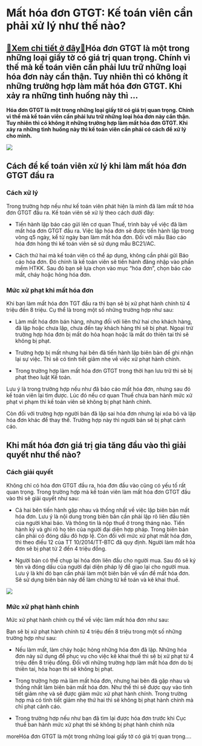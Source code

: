 Mất hóa đơn GTGT: Kế toán viên cần phải xử lý như thế nào?
==========================================================

[:gift:Xem chi tiết ở đây:gift:](https://hddtvn.com/mat-hoa-don-gtgt-ke-toan-vien-can-phai-xu-ly-nhu-the-nao/)Hóa đơn GTGT là một trong những loại giấy tờ có giá trị quan trọng. Chính vì thế mà kế toán viên cần phải lưu trữ những loại hóa đơn này cẩn thận. Tuy nhiên thì có không ít những trưởng hợp làm mất hóa đơn GTGT. Khi xảy ra những tình huống này thì …
---------------------------------------------------------------------------------------------------------------------------------------------------------------------------------------------------------------------------------------------------------

**Hóa đơn GTGT là một trong những loại giấy tờ có giá trị quan trọng. Chính vì thế mà kế toán viên cần phải lưu trữ những loại hóa đơn này cẩn thận. Tuy nhiên thì có không ít những trưởng hợp làm mất hóa đơn GTGT. Khi xảy ra những tình huống này thì kế toán viên cần phải có cách để xử lý cho mình.**


![](https://hddtvn.com/wp-content/uploads/2021/01/xu-ly-khi-lam-mat-hoa-don-2.jpg)


Cách để kế toán viên xử lý khi làm mất hóa đơn GTGT đầu ra
----------------------------------------------------------


### Cách xử lý


Trong trường hợp nếu như kế toán viên phát hiện là mình đã làm mất tờ hóa đơn GTGT đầu ra. Kế toán viên sẽ xử lý theo cách dưới đây:




* Tiến hành lập báo cáo gửi lên cơ quan Thuế, trình bày về việc đã làm mất hóa đơn GTGT đầu ra. Việc lập hóa đơn sẽ được tiến hành lập trong vòng q5 ngày, kể từ ngày bạn làm mất hóa đơn. Đối với mẫu Báo cáo hóa đơn hỏng thì kế toán viên sẽ sử dụng mẫu BC21/AC.

* Cách thứ hai mà kế toán viên có thể áp dụng, không cần phải gửi Báo cáo hóa đơn. Đó chính là kế toán viên sẽ tiến hành đăng nhập vào phần mềm HTKK. Sau đó bạn sẽ lựa chọn vào mục “hóa đơn”, chọn báo cáo mất, cháy hoặc hỏng hóa đơn.



### Mức xử phạt khi mất hóa đơn


Khi bạn làm mất hóa đơn TGT đầu ra thì bạn sẽ bị xử phạt hành chính từ 4 triệu đến 8 triệu. Cụ thể là trong một số những trường hợp như sau:




* Làm mất hóa đơn bán hàng, nhưng đối với liên thứ hai cho khách hàng, đã lập hoặc chưa lập, chưa đến tay khách hàng thì sẽ bị phạt. Ngoại trừ trường hợp hóa đơn bị mất do hỏa hoạn hoặc là mất do thiên tai thì sẽ không bị phạt.

* Trường hợp bị mất nhưng hai bên đã tiến hành lập biên bản để ghi nhận lại sự việc. Thì sẽ có tình tiết giảm nhẹ về việc xử phạt hành chính.

* Trong trường hợp làm mất hóa đơn GTGT trong thời hạn lưu trữ thì sẽ bị phạt theo luật Kế toán.



Lưu ý là trong trường hợp nếu như đã báo cáo mất hóa đơn, nhưng sau đó kế toán viên lại tìm được. Lúc đó nếu cơ quan Thuế chưa ban hành mức xử phạt vi phạm thì kế toán viên sẽ không bị phạt hành chính.


Còn đối với trường hợp người bán đã lập sai hóa đơn nhưng lại xóa bỏ và lập hóa đơn khác để thay thế. Trường hợp này thì người bán sẽ bị phạt cảnh cáo.


Khi mất hóa đơn giá trị gia tăng đầu vào thì giải quyết như thế nào?
--------------------------------------------------------------------


### Cách giải quyết


Không chỉ có hóa đơn GTGT đầu ra, hóa đơn đầu vào cũng có yếu tố rất quan trọng. Trong trường hợp mà kế toán viên làm mất hóa đơn GTGT đầu vào thì sẽ giải quyết như sau:




* Cả hai bên tiến hành gặp nhau và thống nhất về việc lập biên bản mất hóa đơn. Lưu ý là nội dung trong biên bản cần phải lập rõ liên đầu tiên của người khai báo. Và thông tin là nộp thuế ở trong tháng nào. Tiến hành ký và ghi rõ họ tên của người đại diện hợp pháp. Trong biên bản cần phải có đóng dấu đỏ hợp lệ. Còn đối với mức xử phạt mất hóa đơn, thì theo điều 12 của TT 10/2014/TT-BTC đã quy định. Người làm mất hóa đơn sẽ bị phạt từ 2 đến 4 triệu đồng.

* Người bán có thể chụp lại hóa đơn liên đầu cho người mua. Sau đó sẽ ký tên và đóng dấu của người đại diện pháp lý để giao lại cho người mua. Lưu ý là khi đó bạn cần phải làm một biên bản về vấn đề mất hóa đơn. Sẽ sử dụng biên bản này để làm chứng từ kế toán và kê khai thuế.



![](https://hddtvn.com/wp-content/uploads/2021/01/xu-ly-mat-hoa-don.jpg)


### Mức xử phạt hành chính


Mức xử phạt hành chính cụ thể về việc làm mất hóa đơn như sau:


Bạn sẽ bị xử phạt hành chính từ 4 triệu đến 8 triệu trong một số những trường hợp như sau:




* Nếu làm mất, làm cháy hoặc hỏng những hóa đơn đã lập. Những hóa đơn này sử dụng để phục vụ cho việc kê khai thuế thì sẽ bị xử phạt từ 4 triệu đến 8 triệu đồng. Đối với những trường hợp làm mất hóa đơn do bị thiên tai, hỏa hoạn thì sẽ không bị phạt.

* Trong trường hợp mà làm mất hóa đơn, nhưng hai bên đã gặp nhau và thống nhất làm biên bản mất hóa đơn. Như thế thì sẽ được quy vào tình tiết giảm nhẹ và sẽ được giảm mức xử phạt hành chính. Trong trường hợp mà có tình tiết giảm nhẹ thứ hai thì sẽ không bị phạt hành chính mà chỉ phạt cảnh cáo.

* Trong trường hợp nếu như bạn đã tìm lại được hóa đơn trước khi Cục thuế ban hành mức xử phạt thì sẽ không bị phạt hành chính nữa




moreHóa đơn GTGT là một trong những loại giấy tờ có giá trị quan trọng….



